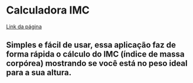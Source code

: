 # Calculadora IMC

[Link da página](https://andrierlison.github.io/calculadora_de_imc/)

## Simples e fácil de usar, essa aplicação faz de forma rápida o cálculo do IMC (índice de massa corpórea) mostrando se você está no peso ideal para a sua altura.

